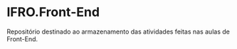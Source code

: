 # IFRO.Front-End
Repositório destinado ao armazenamento das atividades feitas nas aulas de Front-End.
